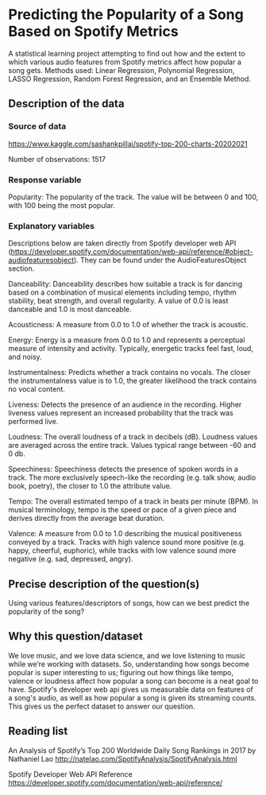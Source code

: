 # Predicting the Popularity of a Song Based on Spotify Metrics

A statistical learning project attempting to find out how and the extent to which various audio features from Spotify metrics affect how popular a song gets. Methods used: Linear Regression, Polynomial Regression, LASSO Regression, Random Forest Regression, and an Ensemble Method.

## Description of the data 

### Source of data
https://www.kaggle.com/sashankpillai/spotify-top-200-charts-20202021

Number of observations: 1517

### Response variable

Popularity: The popularity of the track. The value will be between 0 and 100, with 100 being the most popular.

### Explanatory variables

Descriptions below are taken directly from Spotify developer web API (https://developer.spotify.com/documentation/web-api/reference/#object-audiofeaturesobject). They can be found under the AudioFeaturesObject section.

Danceability: Danceability describes how suitable a track is for dancing based on a combination of musical elements including tempo, rhythm stability, beat strength, and overall regularity. A value of 0.0 is least danceable and 1.0 is most danceable.

Acousticness: A measure from 0.0 to 1.0 of whether the track is acoustic.

Energy: Energy is a measure from 0.0 to 1.0 and represents a perceptual measure of intensity and activity. Typically, energetic tracks feel fast, loud, and noisy.

Instrumentalness: Predicts whether a track contains no vocals. The closer the instrumentalness value is to 1.0, the greater likelihood the track contains no vocal content.

Liveness: Detects the presence of an audience in the recording. Higher liveness values represent an increased probability that the track was performed live.

Loudness: The overall loudness of a track in decibels (dB). Loudness values are averaged across the entire track. Values typical range between -60 and 0 db.

Speechiness: Speechiness detects the presence of spoken words in a track. The more exclusively speech-like the recording (e.g. talk show, audio book, poetry), the closer to 1.0 the attribute value.

Tempo: The overall estimated tempo of a track in beats per minute (BPM). In musical terminology, tempo is the speed or pace of a given piece and derives directly from the average beat duration.

Valence: A measure from 0.0 to 1.0 describing the musical positiveness conveyed by a track. Tracks with high valence sound more positive (e.g. happy, cheerful, euphoric), while tracks with low valence sound more negative (e.g. sad, depressed, angry).


## Precise description of the question(s)

Using various features/descriptors of songs, how can we best predict the popularity of the song?

## Why this question/dataset

We love music, and we love data science, and we love listening to music while we’re working with datasets. So, understanding how songs become popular is super interesting to us; figuring out how things like tempo, valence or loudness affect how popular a song can become is a neat goal to have. Spotify's developer web api gives us measurable data on features of a song's audio, as well as how popular a song is given its streaming counts. This gives us the perfect dataset to answer our question.

## Reading list 

An Analysis of Spotify’s Top 200 Worldwide Daily Song Rankings in 2017 by Nathaniel Lao 
  http://natelao.com/SpotifyAnalysis/SpotifyAnalysis.html
  
Spotify Developer Web API Reference
  https://developer.spotify.com/documentation/web-api/reference/

